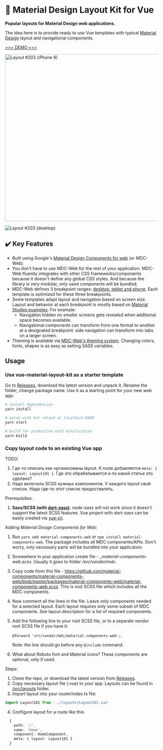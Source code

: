 # :rocket: Material Design Layout Kit for Vue

**Popular layouts for Material Design web applications.**

The idea here is to provide ready to use Vue templates with typical [Material Design](https://material.io/) layout and navigational components.

[&gt;&gt;&gt; DEMO &lt;&lt;&lt;](http://vue-layouts.kekscs.com/)


<img src="https://kekscs.blob.core.windows.net/dev/vue-material-layout-kit/layout-screens/203/layout203-iphone8.png" alt="Layout #203 (iPhone 8)" title="Layout #203 (iPhone 8)" height="550">

![Layout #203 (desktop)](https://kekscs.blob.core.windows.net/dev/vue-material-layout-kit/layout-screens/203/layout203-desktop.png "Layout #203 (deskop)")

## :heavy_check_mark: Key Features

* Built using Google's [Material Design Components for web](https://material.io/develop/web) (or MDC-Web).
* You don't have to use MDC-Web for the rest of your application. MDC-Web fluently integrates with other CSS frameworks/components because it doesn't define any global CSS styles. And because the library is very modular, only used components will be bundled.
* MDC-Web defines 3 breakpoint ranges: [desktop, tablet and phone](https://material.io/develop/web/supporting/layout-grid). Each template is optimized for these three breakpoints.
* Some templates adapt layout and navigation based on screen size. Layout and behavior at each breakpoint is mostly based on [Material Studies examples](https://material.io/design/material-studies/about-our-material-studies.html). For example:
  * Navigation hidden on smaller screens gets revealed when additional space becomes available.
  * Navigational components can transform from one format to another at a designated breakpoint: side navigation can transform into tabs on a larger screen.
* Theming is available via [MDC-Web's theming system](https://material.io/develop/web/theming/theming-guide). Changing colors, fonts, shapes is as easy as setting SASS variables.


## Usage

### Use **vue-material-layout-kit** as a starter template

Go to [Releases](https://github.com/kekscs/vue-material-layout-kit/releases), download the latest version and unpack it. Rename the folder, change package name. Use it as a starting point for your new web app:

``` bash
# install dependencies
yarn install

# serve with hot reload at localhost:8080
yarn start

# build for production with minification
yarn build
```

### Copy layout code to an existing Vue app

TODO:
1. Где-то описать как организованы layout. К route добавляется `meta: { layout: Layout101 }`. Где это обрабатывается и по какой статье это сделано?
2. Надо включать SCSS нужных компонентов. У каждого layout свой список. Надо где-то этот список предоставлять.


Prerequisites:
1. **Sass/SCSS (with [dart-sass](https://github.com/sass/dart-sass)).** _node-sass_ will not work since it doesn't support the latest SCSS features. Vue project with _dart-sass_ can be easily created via [vue-cli](https://cli.vuejs.org/).


<!-- 1. Add "material-components-web" to dependencies.
2. Make sure necessary SCSS included. -->

Adding _Material Design Components for Web_:
1. Run `yarn add material-components-web` or `npm install material-components-web`. The package includes all MDC components/APIs. Don't worry,
only necessary parts will be bundled into your application.
2. Somewhere in your application create file - _\_material-components-web.scss_. Usually it goes to folder _/src/vendor/mdc_.
3. Copy code from this file - https://github.com/material-components/material-components-web/blob/master/packages/material-components-web/material-components-web.scss. This is root SCSS file which includes all the MDC components.
4. Now comment all the lines in the file. Leave only components needed for a selected layout. Each layout requires only some subset of MDC components. See layout description for a list of required components.
5. Add the following line to your root SCSS file, or to a separate vendor root SCSS file if you have it:

   `@forward 'src/vendor/mdc/material-components-web';`.

   Note: the line should go before any `@include` command.
6. What about Roboto font and Material icons? These components are optional, only if used.


Steps:
1. Clone the repo, or download the latest version from [Releases](https://github.com/kekscs/vue-material-layout-kit/releases).
2. Copy necessary layout file (.vue) to your app. Layouts can be found in [/src/layouts](https://github.com/kekscs/vue-material-layout-kit/tree/master/src/layouts) folder.
3. Import layout into your router/index.ts file:
```ts
import Layout101 from '../layouts/Layout101.vue'
```
4. Configure layout for a route like this:
```ts
  {
    path: '/',
    name: 'Home',
    component: HomeComponent,
    meta: { layout: Layout101 }
  }
```